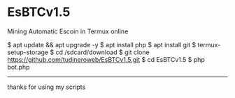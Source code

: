# EsBTCv1.5
Mining Automatic Escoin in Termux online

$ apt update && apt upgrade -y
$ apt install php
$ apt install git
$ termux-setup-storage
$ cd /sdcard/download
$ git clone https://github.com/tudineroweb/EsBTCv1.5.git
$ cd EsBTCv1.5
$ php bot.php

------------------------------------
thanks for using my scripts
